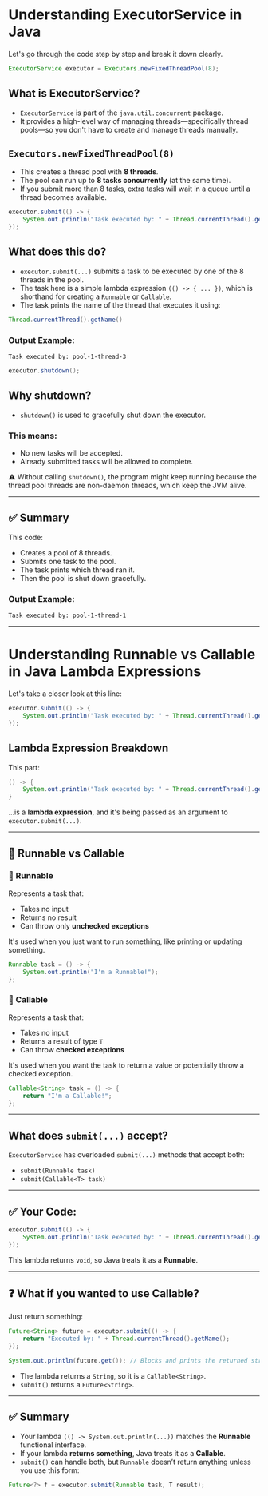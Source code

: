 
# Understanding ExecutorService in Java

Let's go through the code step by step and break it down clearly.

```java
ExecutorService executor = Executors.newFixedThreadPool(8);
```

## What is ExecutorService?

- `ExecutorService` is part of the `java.util.concurrent` package.
- It provides a high-level way of managing threads—specifically thread pools—so you don't have to create and manage threads manually.

## `Executors.newFixedThreadPool(8)`

- This creates a thread pool with **8 threads**.
- The pool can run up to **8 tasks concurrently** (at the same time).
- If you submit more than 8 tasks, extra tasks will wait in a queue until a thread becomes available.

```java
executor.submit(() -> {
    System.out.println("Task executed by: " + Thread.currentThread().getName());
});
```

## What does this do?

- `executor.submit(...)` submits a task to be executed by one of the 8 threads in the pool.
- The task here is a simple lambda expression `(() -> { ... })`, which is shorthand for creating a `Runnable` or `Callable`.
- The task prints the name of the thread that executes it using:

```java
Thread.currentThread().getName()
```

### Output Example:

```text
Task executed by: pool-1-thread-3
```

```java
executor.shutdown();
```

## Why shutdown?

- `shutdown()` is used to gracefully shut down the executor.

### This means:
- No new tasks will be accepted.
- Already submitted tasks will be allowed to complete.

⚠️ Without calling `shutdown()`, the program might keep running because the thread pool threads are non-daemon threads, which keep the JVM alive.

---

## ✅ Summary

This code:

- Creates a pool of 8 threads.
- Submits one task to the pool.
- The task prints which thread ran it.
- Then the pool is shut down gracefully.

### Output Example:

```text
Task executed by: pool-1-thread-1
```

---


# Understanding Runnable vs Callable in Java Lambda Expressions

Let's take a closer look at this line:

```java
executor.submit(() -> {
    System.out.println("Task executed by: " + Thread.currentThread().getName());
});
```

## Lambda Expression Breakdown

This part:

```java
() -> {
    System.out.println("Task executed by: " + Thread.currentThread().getName());
}
```

...is a **lambda expression**, and it's being passed as an argument to `executor.submit(...)`.

---

## 🧠 Runnable vs Callable

### 🔹 Runnable

Represents a task that:

- Takes no input
- Returns no result
- Can throw only **unchecked exceptions**

It's used when you just want to run something, like printing or updating something.

```java
Runnable task = () -> {
    System.out.println("I'm a Runnable!");
};
```

### 🔹 Callable<T>

Represents a task that:

- Takes no input
- Returns a result of type `T`
- Can throw **checked exceptions**

It's used when you want the task to return a value or potentially throw a checked exception.

```java
Callable<String> task = () -> {
    return "I'm a Callable!";
};
```

---

## What does `submit(...)` accept?

`ExecutorService` has overloaded `submit(...)` methods that accept both:

- `submit(Runnable task)`
- `submit(Callable<T> task)`

---

## ✅ Your Code:

```java
executor.submit(() -> {
    System.out.println("Task executed by: " + Thread.currentThread().getName());
});
```

This lambda returns `void`, so Java treats it as a **Runnable**.

---

## ❓ What if you wanted to use Callable?

Just return something:

```java
Future<String> future = executor.submit(() -> {
    return "Executed by: " + Thread.currentThread().getName();
});

System.out.println(future.get()); // Blocks and prints the returned string
```

- The lambda returns a `String`, so it is a `Callable<String>`.
- `submit()` returns a `Future<String>`.

---

## ✅ Summary

- Your lambda `(() -> System.out.println(...))` matches the **Runnable** functional interface.
- If your lambda **returns something**, Java treats it as a **Callable<T>**.
- `submit()` can handle both, but `Runnable` doesn’t return anything unless you use this form:

```java
Future<?> f = executor.submit(Runnable task, T result);
```


